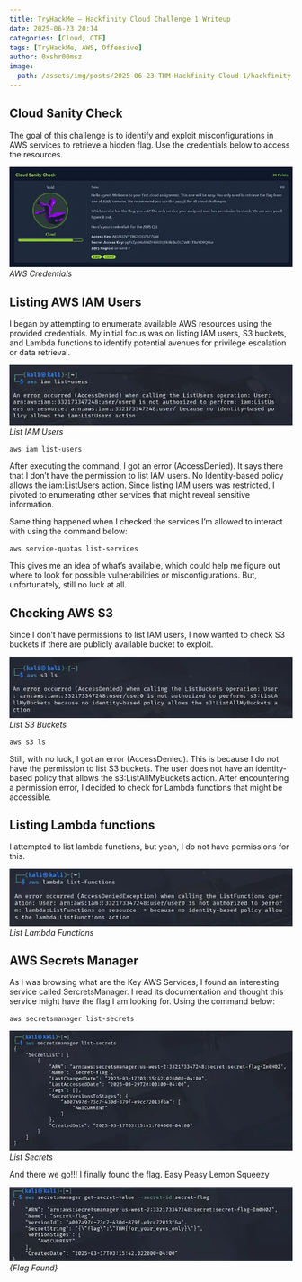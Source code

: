 ```yaml
---
title: TryHackMe — Hackfinity Cloud Challenge 1 Writeup
date: 2025-06-23 20:14
categories: [Cloud, CTF]
tags: [TryHackMe, AWS, Offensive]
author: 0xshr00msz
image:
  path: /assets/img/posts/2025-06-23-THM-Hackfinity-Cloud-1/hackfinity.png
---
```


## Cloud Sanity Check
The goal of this challenge is to identify and exploit misconfigurations in AWS services to retrieve a hidden flag. Use the credentials below to access the resources.

![Desktop View](/assets/img/posts/2025-06-23-THM-Hackfinity-Cloud-1/image1.png)
_AWS Credentials_

## Listing AWS IAM Users
I began by attempting to enumerate available AWS resources using the provided credentials. My initial focus was on listing IAM users, S3 buckets, and Lambda functions to identify potential avenues for privilege escalation or data retrieval.


![Desktop View](/assets/img/posts/2025-06-23-THM-Hackfinity-Cloud-1/image2.png)
_List IAM Users_
``` terminal
aws iam list-users
```
After executing the command, I got an error (AccessDenied). It says there that I don’t have the permission to list IAM users. No Identity-based policy allows the iam:ListUsers action. Since listing IAM users was restricted, I pivoted to enumerating other services that might reveal sensitive information.

Same thing happened when I checked the services I’m allowed to interact with using the command below:

```terminal
aws service-quotas list-services
```

This gives me an idea of what’s available, which could help me figure out where to look for possible vulnerabilities or misconfigurations. But, unfortunately, still no luck at all.

## Checking AWS S3
Since I don’t have permissions to list IAM users, I now wanted to check S3 buckets if there are publicly available bucket to exploit.

![Desktop View](/assets/img/posts/2025-06-23-THM-Hackfinity-Cloud-1/image3.png)
_List S3 Buckets_
```terminal
aws s3 ls
```

Still, with no luck, I got an error (AccessDenied). This is because I do not have the permission to list S3 buckets. The user does not have an identity-based policy that allows the s3:ListAllMyBuckets action. After encountering a permission error, I decided to check for Lambda functions that might be accessible.

## Listing Lambda functions
I attempted to list lambda functions, but yeah, I do not have permissions for this.

![Desktop View](/assets/img/posts/2025-06-23-THM-Hackfinity-Cloud-1/image4.png)
_List Lambda Functions_

## AWS Secrets Manager
As I was browsing what are the Key AWS Services, I found an interesting service called SercretsManager. I read its documentation and thought this service might have the flag I am looking for. Using the command below:
```terminal
aws secretsmanager list-secrets
```
![Desktop View](/assets/img/posts/2025-06-23-THM-Hackfinity-Cloud-1/image5.png)
_List Secrets_

And there we go!!! I finally found the flag. Easy Peasy Lemon Squeezy

![Desktop View](/assets/img/posts/2025-06-23-THM-Hackfinity-Cloud-1/image6.png)
_{Flag Found}_
